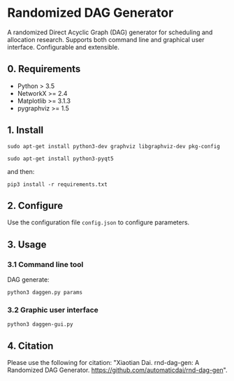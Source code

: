 # Randomized DAG Generator

A randomized Direct Acyclic Graph (DAG) generator for scheduling and allocation research. Supports both command line and graphical user interface. Configurable and extensible.


## 0. Requirements

- Python > 3.5
- NetworkX >= 2.4
- Matplotlib >= 3.1.3
- pygraphviz >= 1.5


## 1. Install

`sudo apt-get install python3-dev graphviz libgraphviz-dev pkg-config`

`sudo apt-get install python3-pyqt5`

and then:

`pip3 install -r requirements.txt`


## 2. Configure

Use the configuration file `config.json` to configure parameters.


## 3. Usage

### 3.1 Command line tool

DAG generate:

`python3 daggen.py params`


### 3.2 Graphic user interface

`python3 daggen-gui.py`


## 4. Citation

Please use the following for citation: "Xiaotian Dai. rnd-dag-gen: A Randomized DAG Generator. https://github.com/automaticdai/rnd-dag-gen".
